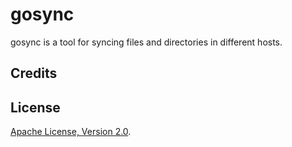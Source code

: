 gosync
======

gosync is a tool for syncing files and directories in different hosts.

## Credits


## License

[Apache License, Version 2.0](http://www.apache.org/licenses/LICENSE-2.0.html).